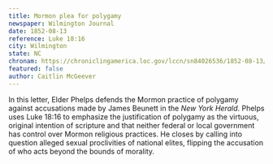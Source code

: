 ```yaml
---
title: Mormon plea for polygamy
newspaper: Wilmington Journal
date: 1852-08-13
reference: Luke 18:16
city: Wilmington
state: NC
chronam: https://chroniclingamerica.loc.gov/lccn/sn84026536/1852-08-13/ed-1/seq-4/#words=jesus+called+unto+said+suffer+little+children+come+unto+forbid+kingdom+god
featured: false
author: Caitlin McGeever
---
```


In this letter, Elder Phelps defends the Mormon practice of polygamy against accusations made by James Beunett in the *New York Herald*. Phelps uses Luke 18:16 to emphasize the justification of polygamy as the virtuous, original intention of scripture and that neither federal or local government has control over Mormon religious practices. He closes by calling into question alleged sexual proclivities of national elites, flipping the accusation of who acts beyond the bounds of morality.
